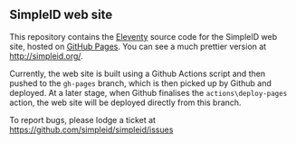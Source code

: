 ## SimpleID web site

This repository contains the [Eleventy](https://www.11ty.dev/) source code for
the SimpleID web site, hosted on [GitHub Pages](http://pages.github.com/).  You
can see a much prettier version at http://simpleid.org/.

Currently, the web site is built using a Github Actions script and then pushed
to the `gh-pages` branch, which is then picked up by Github and deployed.
At a later stage, when Github finalises the `actions\deploy-pages` action,
the web site will be deployed directly from this branch.

To report bugs, please lodge a ticket at https://github.com/simpleid/simpleid/issues
